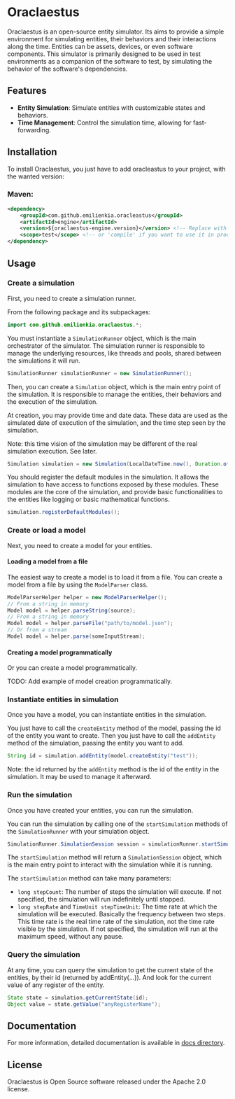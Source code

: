 Oraclaestus
================

Oraclaestus is an open-source entity simulator.
Its aims to provide a simple environment for simulating entities, their behaviors and their interactions along the time.
Entities can be assets, devices, or even software components.
This simulator is primarily designed to be used in test environments as a companion of the software to test,
by simulating the behavior of the software's dependencies.

## Features

- **Entity Simulation**: Simulate entities with customizable states and behaviors.
- **Time Management**: Control the simulation time, allowing for fast-forwarding.

## Installation

To install Oraclaestus, you just have to add oracleastus to your project, with the wanted version:

### Maven:
```xml
<dependency>
    <groupId>com.github.emilienkia.oracleastus</groupId>
    <artifactId>engine</artifactId>
    <version>${oraclaestus-engine.version}</version> <!-- Replace with the desired version, e.g., 0.1.0 -->
    <scope>test</scope> <!-- or 'compile' if you want to use it in production -->
</dependency>
```

## Usage

### Create a simulation

First, you need to create a simulation runner.

From the following package and its subpackages:
```java
import com.github.emilienkia.oraclaestus.*;
```

You must instantiate a `SimulationRunner` object, which is the main orchestrator of the simulator.
The simulation runner is responsible to manage the underlying resources, like threads and pools,
shared between the simulations it will run. 

```java
SimulationRunner simulationRunner = new SimulationRunner();
```

Then, you can create a `Simulation` object, which is the main entry point of the simulation.
It is responsible to manage the entities, their behaviors and the execution of the simulation.

At creation, you may provide time and date data.
These data are used as the simulated date of execution of the simulation, and the time step seen by the simulation.

Note: this time vision of the simulation may be different of the real simulation execution. See later.

```java
Simulation simulation = new Simulation(LocalDateTime.now(), Duration.ofSeconds(1));
```

You should register the default modules in the simulation.
It allows the simulation to have access to functions exposed by these modules.
These modules are the core of the simulation, and provide basic functionalities to the entities like logging or basic
mathematical functions.

```java
simulation.registerDefaultModules();
```

### Create or load a model

Next, you need to create a model for your entities.

#### Loading a model from a file

The easiest way to create a model is to load it from a file.
You can create a model from a file by using the `ModelParser` class.

```java
ModelParserHelper helper = new ModelParserHelper();
// From a string in memory
Model model = helper.parseString(source);
// From a string in memory
Model model = helper.parseFile("path/to/model.json");
// Or from a stream
Model model = helper.parse(someInputStream);
```


#### Creating a model programmatically

Or you can create a model programmatically.

TODO: Add example of model creation programmatically.

### Instantiate entities in simulation
Once you have a model, you can instantiate entities in the simulation.

You just have to call the `createEntity` method of the model, passing the id of the entity you want to create.
Then you just have to call the `addEntity` method of the simulation, passing the entity you want to add.

```java
String id = simulation.addEntity(model.createEntity("test"));
```

Note: the id returned by the `addEntity` method is the id of the entity in the simulation.
It may be used to manage it afterward.

### Run the simulation
Once you have created your entities, you can run the simulation.

You can run the simulation by calling one of the `startSimulation` methods of the `SimulationRunner` with your simulation object.

```java
SimulationRunner.SimulationSession session = simulationRunner.startSimulation(simulation);
```

The `startSimulation` method will return a `SimulationSession` object, which is the main entry point to interact with the simulation while it is running.

The ``startSimulation`` method can take many parameters:
- `long stepCount`: The number of steps the simulation will execute.
If not specified, the simulation will run indefinitely until stopped.
- `long stepRate` and `TimeUnit stepTimeUnit`: The time rate at which the simulation will be executed.
Basically the frequency between two steps.
This time rate is the real time rate of the simulation, not the time rate visible by the simulation.
If not specified, the simulation will run at the maximum speed, without any pause.


### Query the simulation

At any time, you can query the simulation to get the current state of the entities, by their id (returned by addEntity(...)).
And look for the current value of any register of the entity.

```java
State state = simulation.getCurrentState(id);
Object value = state.getValue("anyRegisterName");
```


## Documentation

For more information, detailed documentation is available in [docs directory](docs/index.md).


## License
Oraclaestus is Open Source software released under the Apache 2.0 license.


